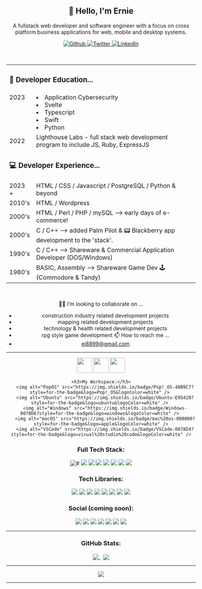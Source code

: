 <div align="center">
  
  <h2>👋 Hello, I'm Ernie</h2>
  <p>
    A fullstack web developer and software engineer with a focus on cross platform business applications for web, mobile and desktop systems.
  </p>
  <div align="right">
    <p align="center">
      <a href="https://github.com/ej8899" target="_blank"><img alt="Github" src="https://img.shields.io/badge/GitHub-%2312100E.svg?&style=for-the-badge&logo=Github&logoColor=white" />
      </a> 
      <a href="https://twitter.com/ejdevscom" target="_blank"><img alt="Twitter" src="https://img.shields.io/badge/twitter-%231DA1F2.svg?&style=for-the-badge&logo=twitter&logoColor=white" />
      </a> 
      <a href="https://www.linkedin.com/in/ernie-johnson" target="_blank"><img alt="LinkedIn" src="https://img.shields.io/badge/linkedin-%230077B5.svg?&style=for-the-badge&logo=linkedin&logoColor=white" />
      </a>
    </p>  
  </div>
</div>


<br />

<div align="center">


<table width=70%>
      <tr><td colspan=2 align=left valign=middle><h3>🌱  Developer Education...</h3></td></tr>
    <tr><td valign=top>2023</td><td>
      <li>Application Cybersecurity
      <li>Svelte
      <li>Typescript
      <li>Swift
      <li>Python
    </td></tr>
    <tr><td>2022</td><td>Lighthouse Labs - full stack web development program to include JS, Ruby, ExpressJS</td></tr>
    <tr><td colspan=2 align=left valign=middle><h3>💻 Developer Experience...</h3></td></tr>
    <tr><td>2023 +</td><td>HTML / CSS / Javascript / PostgreSQL / Python & beyond</td></tr>
    <tr><td>2010's</td><td>HTML / Wordpress</td></tr>
    <tr><td>2000's</td><td>HTML / Perl / PHP / mySQL --> early days of e-commerce!</td></tr>
    <tr><td>2000's</td><td>C / C++ --> added Palm Pilot & 📟 Blackberry app development to the 'stack'.</td></tr>
    <tr><td>1990's</td><td>C / C++ --> Shareware & Commercial Application Developer (DOS/Windows)</td></tr>
    <tr><td>1980's</td><td>BASIC, Assembly --> Shareware Game Dev 🕹️ (Commodore & Tandy) </td></tr>
</table>

<br />

 👷‍♂️ I’m looking to collaborate on ... 
  - construction industry related development projects
  - mapping related development projects
  - technology & health related development projects
  - rpg style game development
 📫 How to reach me ... 
  - ej8899@gmail.com

---

            
          
<div>
  <img src="https://cdn.jsdelivr.net/gh/devicons/devicon/icons/ubuntu/ubuntu-plain.svg" width=40 />
  <img src="https://cdn.jsdelivr.net/gh/devicons/devicon/icons/windows8/windows8-original.svg" width=40/>
  <img src="https://cdn.jsdelivr.net/gh/devicons/devicon/icons/apple/apple-original.svg" width=40/>
                  
    <h3>My Workspace:</h3>
       <img alt="PopOS" src="https://img.shields.io/badge/Pop!_OS-48B9C7?style=for-the-badge&logo=Pop!_OS&logoColor=white" /> 
       <img alt="Ubuntu" src="https://img.shields.io/badge/Ubuntu-E95420?style=for-the-badge&logo=ubuntu&logoColor=white" /> 
       <img alt="Windows" src="https://img.shields.io/badge/Windows-0078D6?style=for-the-badge&logo=windows&logoColor=white" /> 
       <img alt="macOS" src="https://img.shields.io/badge/mac%20os-000000?style=for-the-badge&logo=apple&logoColor=white" />
       <img alt="VSCode" src="https://img.shields.io/badge/VSCode-0078D4?style=for-the-badge&logo=visual%20studio%20code&logoColor=white" />
  </div>
  

### Full Tech Stack:  ###
![#](https://img.shields.io/badge/C-00599C?style=for-the-badge&logo=c&logoColor=white) ![](https://img.shields.io/badge/C%2B%2B-00599C?style=for-the-badge&logo=c%2B%2B&logoColor=white) ![](https://img.shields.io/badge/HTML5-E34F26?style=for-the-badge&logo=html5&logoColor=white) ![](https://img.shields.io/badge/JavaScript-323330?style=for-the-badge&logo=javascript&logoColor=F7DF1E) ![](https://img.shields.io/badge/PHP-777BB4?style=for-the-badge&logo=php&logoColor=white) ![](https://img.shields.io/badge/Perl-39457E?style=for-the-badge&logo=perl&logoColor=white) ![](https://img.shields.io/badge/CSS3-1572B6?style=for-the-badge&logo=css3&logoColor=white) ![](https://img.shields.io/badge/Markdown-000000?style=for-the-badge&logo=markdown&logoColor=white)

### Tech Libraries:  ###
![](https://img.shields.io/badge/Bootstrap-563D7C?style=for-the-badge&logo=bootstrap&logoColor=white) ![](https://img.shields.io/badge/chai-A30701?style=for-the-badge&logo=chai&logoColor=white) ![](https://img.shields.io/badge/Express.js-000000?style=for-the-badge&logo=express&logoColor=white) ![](https://img.shields.io/badge/Font_Awesome-339AF0?style=for-the-badge&logo=fontawesome&logoColor=white) ![](https://img.shields.io/badge/Mocha-8D6748?style=for-the-badge&logo=Mocha&logoColor=white) ![](https://img.shields.io/badge/Node.js-339933?style=for-the-badge&logo=nodedotjs&logoColor=white)  ![](https://img.shields.io/badge/npm-CB3837?style=for-the-badge&logo=npm&logoColor=white) ![](https://img.shields.io/badge/MySQL-005C84?style=for-the-badge&logo=mysql&logoColor=white)


<!--- https://github.com/alexandresanlim/Badges4-README.md-Profile#-languages- --->


### Social (coming soon): ### 
![](https://img.shields.io/badge/Gmail-D14836?style=for-the-badge&logo=gmail&logoColor=white) ![](https://img.shields.io/badge/Codewars-B1361E?style=for-the-badge&logo=Codewars&logoColor=white) ![](https://img.shields.io/badge/GitHub-100000?style=for-the-badge&logo=github&logoColor=white) ![](https://img.shields.io/badge/Facebook-1877F2?style=for-the-badge&logo=facebook&logoColor=white) ![](https://img.shields.io/badge/Instagram-E4405F?style=for-the-badge&logo=instagram&logoColor=white) ![](https://img.shields.io/badge/LinkedIn-0077B5?style=for-the-badge&logo=linkedin&logoColor=white) ![](https://img.shields.io/badge/Twitter-1DA1F2?style=for-the-badge&logo=twitter&logoColor=white)

---
### GitHub Stats:
<p align="center" width="100%">
       
<a href="https://github.com/ej8899">
  <img align="center" src="https://github-readme-stats.vercel.app/api?username=ej8899&theme=radical&hide_border=false&include_all_commits=true&count_private=true&layout=compact" />
</a>&nbsp;
<a href="https://github.com/ej8899">
  <img align="center" src="https://github-readme-stats.vercel.app/api/top-langs/?username=ej8899&theme=radical&hide_border=false&include_all_commits=false&count_private=true&layout=compact" />
</a>
</p>

---

<p align="center" width="100%">
    <img src="https://quotes-github-readme.vercel.app/api?type=horizontal&theme=radical">
</p>

---
</div>
<!---
![](https://github-readme-stats.vercel.app/api?username=ej8899&theme=synthwave&hide_border=false&include_all_commits=false&count_private=true)<br/>

![](https://github-readme-stats.vercel.app/api/top-langs/?username=ej8899&theme=synthwave&hide_border=false&include_all_commits=false&count_private=true&layout=compact)
--->



<!---
![](https://github-readme-streak-stats.herokuapp.com/?user=ej8899&theme=synthwave&hide_border=false)<br/>

ej8899/ej8899 is a ✨ special ✨ repository because its `README.md` (this file) appears on your GitHub profile.
You can click the Preview link to take a look at your changes.
--->
